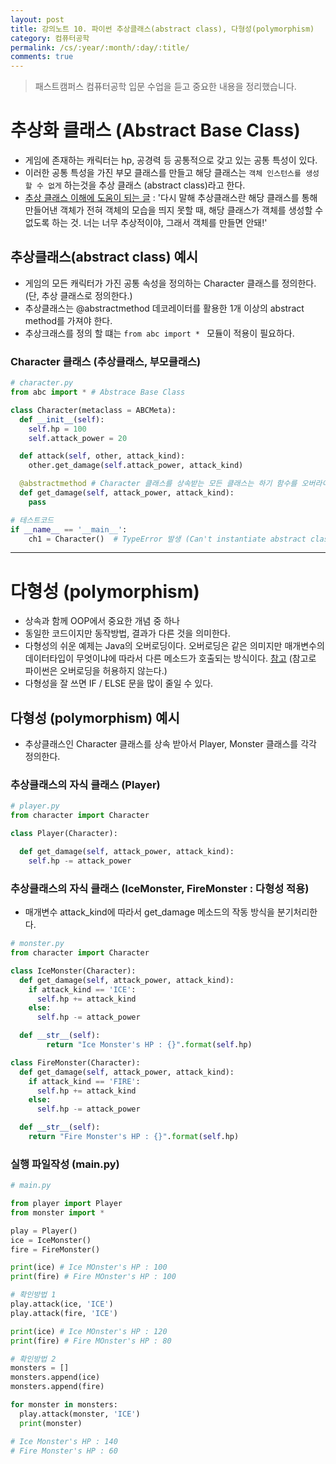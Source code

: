 ```yaml
---
layout: post
title: 강의노트 10. 파이썬 추상클래스(abstract class), 다형성(polymorphism)
category: 컴퓨터공학
permalink: /cs/:year/:month/:day/:title/
comments: true
---
```

> 패스트캠퍼스 컴퓨터공학 입문 수업을 듣고 중요한 내용을 정리했습니다.

# 추상화 클래스 (Abstract Base Class)
- 게임에 존재하는 캐릭터는 hp, 공경력 등 공통적으로 갖고 있는 공통 특성이 있다.  
- 이러한 공통 특성을 가진 부모 클래스를 만들고 해당 클래스는 `객체 인스턴스를 생성할 수 없게` 하는것을 추상 클래스 (abstract class)라고 한다.
- [추상 클래스 이해에 도움이 되는 글](http://itewbm.tistory.com/entry/%EC%B6%94%EC%83%81%ED%81%B4%EB%9E%98%EC%8A%A4abstract-class%EC%9D%98-%EC%A1%B4%EC%9E%AC-%EC%9D%B4%EC%9C%A0) : '다시 말해 추상클래스란 해당 클래스를 통해 만들어낸 객체가 전혀 객체의 모습을 띄지 못할 때, 해당 클래스가 객체를 생성할 수 없도록 하는 것. 너는 너무 추상적이야, 그래서 객체를 만들면 안돼!'

## 추상클래스(abstract class) 예시
- 게임의 모든 캐릭터가 가진 공통 속성을 정의하는 Character 클래스를 정의한다. (단, 추상 클래스로 정의한다.)
- 추상클래스는 @abstractmethod 데코레이터를 활용한 1개 이상의 abstract method를 가져야 한다.
- 추상크래스를 정의 할 떄는 `from abc import * ` 모듈이 적용이 필요하다.

### Character 클래스 (추상클래스, 부모클래스)

```python
# character.py
from abc import * # Abstrace Base Class

class Character(metaclass = ABCMeta):
  def __init__(self):
    self.hp = 100
    self.attack_power = 20

  def attack(self, other, attack_kind):
    other.get_damage(self.attack_power, attack_kind)

  @abstractmethod # Character 클래스를 상속받는 모든 클래스는 하기 함수를 오버라이딩으로 구현해야 인스턴스 생성이 가능하다.  
  def get_damage(self, attack_power, attack_kind):
    pass

# 테스트코드    
if __name__ == '__main__':
    ch1 = Character()  # TypeError 발생 (Can't instantiate abstract class Character with abstract methods get_damage)

```

---

# 다형성 (polymorphism)
- 상속과 함께 OOP에서 중요한 개념 중 하나
- 동일한 코드이지만 동작방법, 결과가 다른 것을 의미한다.
- 다형성의 쉬운 예제는 Java의 오버로딩이다. 오버로딩은 같은 의미지만 매개변수의 데이터타입이 무엇이냐에 따라서 다른 메소드가 호출되는 방식이다. [참고](https://opentutorials.org/course/1223/6127)
  (참고로 파이썬은 오버로딩을 허용하지 않는다.)
- 다형성을 잘 쓰면 IF / ELSE 문을 많이 줄일 수 있다.

## 다형성 (polymorphism) 예시
- 추상클래스인 Character 클래스를 상속 받아서 Player, Monster 클래스를 각각 정의한다.

### 추상클래스의 자식 클래스 (Player)

```python
# player.py
from character import Character

class Player(Character):

  def get_damage(self, attack_power, attack_kind):
    self.hp -= attack_power

```

### 추상클래스의 자식 클래스 (IceMonster, FireMonster : 다형성 적용)
- 매개변수 attack_kind에 따라서 get_damage 메소드의 작동 방식을 분기처리한다.

```python
# monster.py
from character import Character

class IceMonster(Character):
  def get_damage(self, attack_power, attack_kind):
    if attack_kind == 'ICE':
      self.hp += attack_kind
    else:
      self.hp -= attack_power

  def __str__(self):
        return "Ice Monster's HP : {}".format(self.hp)

class FireMonster(Character):
  def get_damage(self, attack_power, attack_kind):
    if attack_kind == 'FIRE':
      self.hp += attack_kind
    else:
      self.hp -= attack_power

  def __str__(self):
    return "Fire Monster's HP : {}".format(self.hp)
```

### 실행 파일작성 (main.py)

```python
# main.py

from player import Player
from monster import *

play = Player()
ice = IceMonster()
fire = FireMonster()

print(ice) # Ice MOnster's HP : 100
print(fire) # Fire MOnster's HP : 100

# 확인방법 1
play.attack(ice, 'ICE')
play.attack(fire, 'ICE')

print(ice) # Ice MOnster's HP : 120
print(fire) # Fire MOnster's HP : 80

# 확인방법 2
monsters = []
monsters.append(ice)
monsters.append(fire)

for monster in monsters:
  play.attack(monster, 'ICE')
  print(monster)

# Ice Monster's HP : 140
# Fire Monster's HP : 60
```
